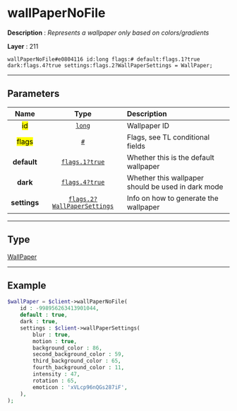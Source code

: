 # wallPaperNoFile

**Description** : *Represents a wallpaper only based on colors/gradients*

**Layer** : 211

```tl
wallPaperNoFile#e0804116 id:long flags:# default:flags.1?true dark:flags.4?true settings:flags.2?WallPaperSettings = WallPaper;
```

---

## Parameters

| Name | Type | Description |
| :---: | :---: | :--- |
| <mark>id</mark> | [`long`](type/long) | Wallpaper ID |
| <mark>flags</mark> | [`#`](type/#) | Flags, see TL conditional fields |
| **default** | [`flags.1?true`](type/true) | Whether this is the default wallpaper |
| **dark** | [`flags.4?true`](type/true) | Whether this wallpaper should be used in dark mode |
| **settings** | [`flags.2?WallPaperSettings`](type/WallPaperSettings) | Info on how to generate the wallpaper |

---

## Type

[WallPaper](type/WallPaper)

---

## Example

```php
$wallPaper = $client->wallPaperNoFile(
	id : -998956263413901044,
	default : true,
	dark : true,
	settings : $client->wallPaperSettings(
		blur : true,
		motion : true,
		background_color : 86,
		second_background_color : 59,
		third_background_color : 65,
		fourth_background_color : 11,
		intensity : 47,
		rotation : 65,
		emoticon : 'xVLcp96nQGs287iF',
	),
);
```